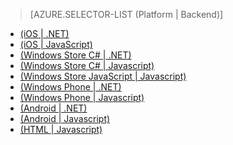 > [AZURE.SELECTOR-LIST (Platform | Backend)]
- [(iOS | .NET)](mobile-services-dotnet-backend-ios-call-custom-api.md)
- [(iOS | JavaScript)](mobile-services-ios-call-custom-api.md)
- [(Windows Store C# | .NET)](mobile-services-dotnet-backend-windows-store-dotnet-call-custom-api.md)
- [(Windows Store C# | Javascript)](mobile-services-windows-store-dotnet-call-custom-api.md)
- [(Windows Store JavaScript | Javascript)](mobile-services-windows-store-javascript-call-custom-api.md)
- [(Windows Phone | .NET)](mobile-services-dotnet-backend-windows-phone-call-custom-api.md)
- [(Windows Phone | Javascript)](mobile-services-windows-phone-call-custom-api.md)
- [(Android | .NET)](mobile-services-dotnet-backend-android-call-custom-api.md)
- [(Android | Javascript)](mobile-services-android-call-custom-api.md)
- [(HTML | Javascript)](mobile-services-html-call-custom-api.md)

<!---HONumber=47-->
